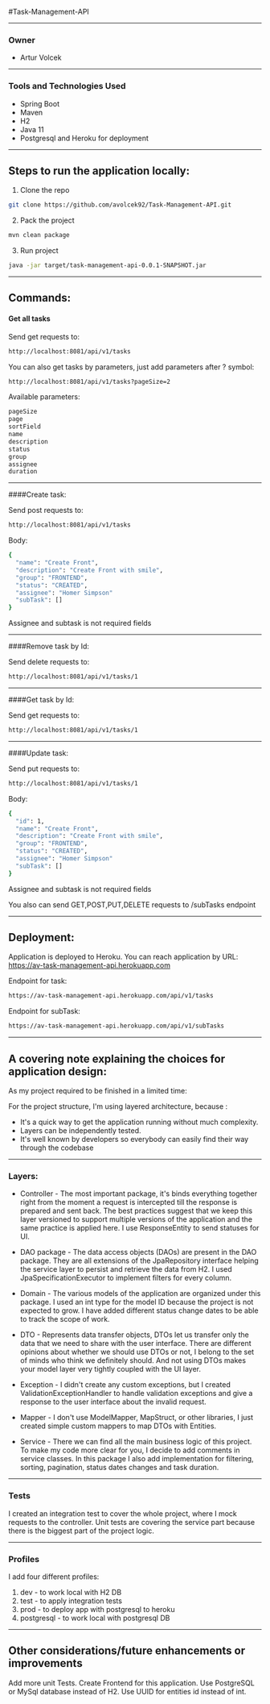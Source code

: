 #Task-Management-API

---
### Owner

- Artur Volcek

---
### Tools and Technologies Used ###
* Spring Boot
* Maven
* H2
* Java 11
* Postgresql and Heroku for deployment

---

## Steps to run the application locally: 

1. Clone the repo
  ```sh
  git clone https://github.com/avolcek92/Task-Management-API.git
  ```
2. Pack the project
  ```sh
mvn clean package
 ```
3. Run project
  ```sh
java -jar target/task-management-api-0.0.1-SNAPSHOT.jar
 ```

---

 ## Commands:
#### Get all tasks

Send get requests to:
  ```sh
http://localhost:8081/api/v1/tasks
 ```

You can also get tasks by parameters, just add parameters after ? symbol:

  ```sh
http://localhost:8081/api/v1/tasks?pageSize=2
 ```
Available parameters:
  ```sh
pageSize
page
sortField
name
description
status
group
assignee
duration
 ```

---
####Create task:

Send post requests to:
  ```sh
http://localhost:8081/api/v1/tasks
 ```
Body:
  ```sh
{
    "name": "Create Front",
    "description": "Create Front with smile",
    "group": "FRONTEND",
    "status": "CREATED",
    "assignee": "Homer Simpson"
    "subTask": []
}
```
Assignee and subtask is not required fields

---
####Remove task by Id:

Send delete requests to:

  ```sh
http://localhost:8081/api/v1/tasks/1
 ```

---
####Get task by Id:

Send get requests to:

  ```sh
http://localhost:8081/api/v1/tasks/1
 ```

---
####Update task:

Send put requests to:

  ```sh
http://localhost:8081/api/v1/tasks/1
 ```
Body:
  ```sh
{   
    "id": 1,
    "name": "Create Front",
    "description": "Create Front with smile",
    "group": "FRONTEND",
    "status": "CREATED",
    "assignee": "Homer Simpson"
    "subTask": []
}
```
Assignee and subtask is not required fields


You also can send GET,POST,PUT,DELETE requests to /subTasks endpoint

---
## Deployment:
Application is deployed to Heroku.
You can reach application by URL: https://av-task-management-api.herokuapp.com

Endpoint for task:
```sh
https://av-task-management-api.herokuapp.com/api/v1/tasks
```
Endpoint for subTask:
```sh
https://av-task-management-api.herokuapp.com/api/v1/subTasks
```
---
## A covering note explaining the choices for application design:
As my project required to be finished in a limited time:

For the project structure, I'm using layered architecture, because :
- It's a quick way to get the application running without much complexity.
- Layers can be independently tested.
- It's well known by developers so everybody can easily find their way through the codebase

---
### Layers:
- Controller - The most important package, it's binds everything together right from the moment a request is intercepted till the response is prepared and sent back.
  The best practices suggest that we keep this layer versioned to support multiple versions of the application and the same practice is applied here.
  I use ResponseEntity to send statuses for UI.

- DAO package - The data access objects (DAOs) are present in the DAO package. They are all extensions of the JpaRepository interface helping the service layer to persist and retrieve the data from H2.
  I used JpaSpecificationExecutor to implement filters for every column.

- Domain - The various models of the application are organized under this package.
  I used an int type for the model ID because the project is not expected to grow.
  I have added different status change dates to be able to track the scope of work.

- DTO - Represents data transfer objects, DTOs let us transfer only the data that we need to share with the user interface.
  There are different opinions about whether we should use DTOs or not, I belong to the set of minds who think we definitely should.
  And not using DTOs makes your model layer very tightly coupled with the UI layer.

- Exception - I didn't create any custom exceptions, but I created ValidationExceptionHandler to handle validation exceptions and give a response to the user interface about the invalid request.

- Mapper - I don't use ModelMapper, MapStruct, or other libraries, I just created simple custom mappers to map DTOs with Entities.

- Service - There we can find all the main business logic of this project. To make my code more clear for you, I decide to add comments in service classes.
  In this package I also add implementation for filtering, sorting, pagination, status dates changes and task duration.

---
### Tests

I created an integration test to cover the whole project, where I mock requests to the controller. Unit tests are covering the service part because there is the biggest part of the project logic.

---
### Profiles

I add four different profiles:
1. dev   - to work local with H2 DB
2. test  - to apply integration tests
3. prod  - to deploy app with postgresql to heroku
4. postgresql - to work local with postgresql DB


---
## Other considerations/future enhancements or improvements

Add more unit Tests.
Create Frontend for this application.
Use PostgreSQL or MySql database instead of H2.
Use UUID for entities id instead of int.